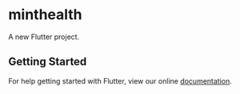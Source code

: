 # minthealth

A new Flutter project.

## Getting Started

For help getting started with Flutter, view our online
[documentation](https://flutter.io/).
